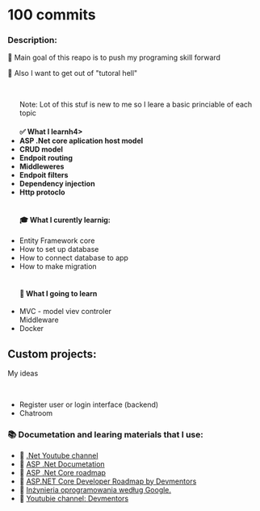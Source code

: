 <h1>100 commits</h1>
<h3>Description:</h3>
<p>🔵 Main goal of this reapo is to push my programing skill forward</p>
<p>🔵 Also I want to get out of "tutoral hell"</p>
<br>
<ul>
  <p>Note: Lot of this stuf is new to me so I leare a basic princiable of each topic</p>
  <h4>✅ What I learnh4>
  <li>ASP .Net core aplication host model</li>
  <li>CRUD model</li>
  <li>Endpoit routing</li>
  <li>Middleweres</li>
  <li>Endpoit filters</li>
  <li>Dependency injection</li>
  <li>Http protoclo</li>
  </br>
  <h4>🎓 What I curently learnig:</h4>
  <li>Entity Framework core</li>
  <li>How to set up database</li>
  <li>How to connect database to app</li>
  <li>How to make migration</li>
  </br>
  <h4>🧐 What I going to learn</h4>
  <li> MVC - model viev controler</li>
  </li>Middleware </li>
  <li>Docker</li>  
</ul>

<h2>Custom projects:</h2>
<p>My ideas</p>
</br>
<ul>
  <li>Register user or login interface (backend)</li>
  <li>Chatroom</li>
</ul>
<h3>📚 Documetation and learing materials that I use:</h3>
<ul>
  <li>📗 <a href="https://www.youtube.com/@dotnet/playlists">.Net Youtube channel</a></li>
  <li>📗 <a href="https://learn.microsoft.com/en-us/aspnet/core/?view=aspnetcore-6.0">ASP .Net Documetation</a></li>
  <li>📗 <a href="https://roadmap.sh/aspnet-core">ASP .Net Core roadmap</a></li>
  <li>📗 <a href="https://github.com/devmentors/aspnetcore-developer-roadmap">ASP.NET Core Developer Roadmap by Devmentors</a></li>
  <li>📗 <a href="https://helion.pl/ksiazki/inzynieria-oprogramowania-wedlug-google-czego-warto-sie-nauczyc-o-tworzeniu-oprogramowania-titus-winters-tom-manshreck-hyrum-wright,iogoog.htm#format/d">Inżynieria oprogramowania według Google.</a></li>
  <li>📗 <a href="https://www.youtube.com/@DevMentorsPL/featured">Youtubie channel: Devmentors</a></li>
</ul>
